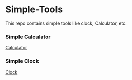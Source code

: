 # Simple-Tools

<p>This repo contains simple tools like clock, Calculator, etc.</p>

<h3>Simple Calculator</h3> <a href="https://raj457036.github.io/Simple-Tools/calculator.html">Calculator</a>
<h3>Simple Clock</h3> <a href="https://raj457036.github.io/Simple-Tools/Clock.html">Clock</a>
